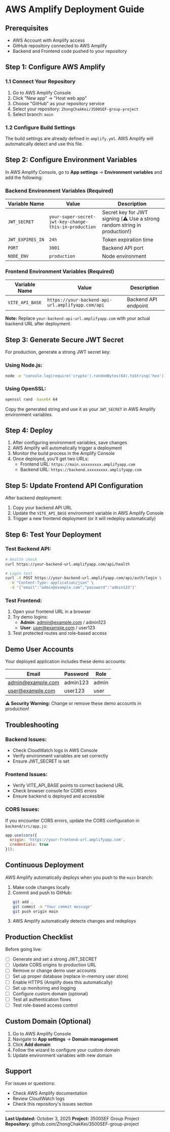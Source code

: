 # AWS Amplify Deployment Guide

## Prerequisites
- AWS Account with Amplify access
- GitHub repository connected to AWS Amplify
- Backend and Frontend code pushed to your repository

## Step 1: Configure AWS Amplify

### 1.1 Connect Your Repository
1. Go to AWS Amplify Console
2. Click "New app" → "Host web app"
3. Choose "GitHub" as your repository service
4. Select your repository: `ZhongChakKei/3500SEF-group-project`
5. Select branch: `main`

### 1.2 Configure Build Settings
The build settings are already defined in `amplify.yml`. AWS Amplify will automatically detect and use this file.

## Step 2: Configure Environment Variables

In AWS Amplify Console, go to **App settings** → **Environment variables** and add the following:

### Backend Environment Variables (Required)

| Variable Name | Value | Description |
|--------------|-------|-------------|
| `JWT_SECRET` | `your-super-secret-jwt-key-change-this-in-production` | Secret key for JWT signing (⚠️ Use a strong random string in production!) |
| `JWT_EXPIRES_IN` | `24h` | Token expiration time |
| `PORT` | `3001` | Backend API port |
| `NODE_ENV` | `production` | Node environment |

### Frontend Environment Variables (Required)

| Variable Name | Value | Description |
|--------------|-------|-------------|
| `VITE_API_BASE` | `https://your-backend-api-url.amplifyapp.com/api` | Backend API endpoint |

**Note:** Replace `your-backend-api-url.amplifyapp.com` with your actual backend URL after deployment.

## Step 3: Generate Secure JWT Secret

For production, generate a strong JWT secret key:

### Using Node.js:
```bash
node -e "console.log(require('crypto').randomBytes(64).toString('hex'))"
```

### Using OpenSSL:
```bash
openssl rand -base64 64
```

Copy the generated string and use it as your `JWT_SECRET` in AWS Amplify environment variables.

## Step 4: Deploy

1. After configuring environment variables, save changes
2. AWS Amplify will automatically trigger a deployment
3. Monitor the build process in the Amplify Console
4. Once deployed, you'll get two URLs:
   - Frontend URL: `https://main.xxxxxxxxx.amplifyapp.com`
   - Backend URL: `https://backend.xxxxxxxxx.amplifyapp.com`

## Step 5: Update Frontend API Configuration

After backend deployment:

1. Copy your backend API URL
2. Update the `VITE_API_BASE` environment variable in AWS Amplify Console
3. Trigger a new frontend deployment (or it will redeploy automatically)

## Step 6: Test Your Deployment

### Test Backend API:
```bash
# Health check
curl https://your-backend-url.amplifyapp.com/api/health

# Login test
curl -X POST https://your-backend-url.amplifyapp.com/api/auth/login \
  -H "Content-Type: application/json" \
  -d '{"email":"admin@example.com","password":"admin123"}'
```

### Test Frontend:
1. Open your frontend URL in a browser
2. Try demo logins:
   - **Admin**: admin@example.com / admin123
   - **User**: user@example.com / user123
3. Test protected routes and role-based access

## Demo User Accounts

Your deployed application includes these demo accounts:

| Email | Password | Role |
|-------|----------|------|
| admin@example.com | admin123 | admin |
| user@example.com | user123 | user |

**⚠️ Security Warning:** Change or remove these demo accounts in production!

## Troubleshooting

### Backend Issues:
- Check CloudWatch logs in AWS Console
- Verify environment variables are set correctly
- Ensure JWT_SECRET is set

### Frontend Issues:
- Verify VITE_API_BASE points to correct backend URL
- Check browser console for CORS errors
- Ensure backend is deployed and accessible

### CORS Issues:
If you encounter CORS errors, update the CORS configuration in `backend/src/app.js`:
```javascript
app.use(cors({
  origin: 'https://your-frontend-url.amplifyapp.com',
  credentials: true
}));
```

## Continuous Deployment

AWS Amplify automatically deploys when you push to the `main` branch:

1. Make code changes locally
2. Commit and push to GitHub:
   ```bash
   git add .
   git commit -m "Your commit message"
   git push origin main
   ```
3. AWS Amplify automatically detects changes and redeploys

## Production Checklist

Before going live:

- [ ] Generate and set a strong JWT_SECRET
- [ ] Update CORS origins to production URL
- [ ] Remove or change demo user accounts
- [ ] Set up proper database (replace in-memory user store)
- [ ] Enable HTTPS (Amplify does this automatically)
- [ ] Set up monitoring and logging
- [ ] Configure custom domain (optional)
- [ ] Test all authentication flows
- [ ] Test role-based access control

## Custom Domain (Optional)

1. Go to AWS Amplify Console
2. Navigate to **App settings** → **Domain management**
3. Click **Add domain**
4. Follow the wizard to configure your custom domain
5. Update environment variables with new domain

## Support

For issues or questions:
- Check AWS Amplify documentation
- Review CloudWatch logs
- Check this repository's Issues section

---

**Last Updated:** October 3, 2025
**Project:** 3500SEF Group Project
**Repository:** github.com/ZhongChakKei/3500SEF-group-project
